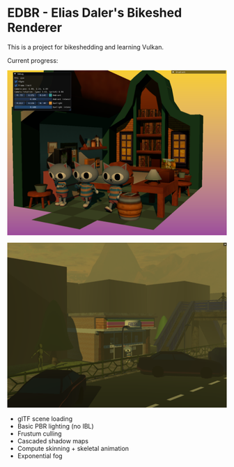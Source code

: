 # EDBR - Elias Daler's Bikeshed Renderer

This is a project for bikeshedding and learning Vulkan.

Current progress:

![shadows](screenshots/03.png)

![fog](screenshots/04.png)

* glTF scene loading
* Basic PBR lighting (no IBL)
* Frustum culling
* Cascaded shadow maps
* Compute skinning + skeletal animation
* Exponential fog
